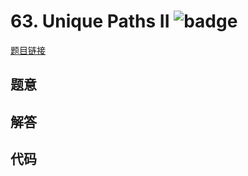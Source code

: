 # 63. Unique Paths II ![badge](https://img.shields.io/badge/-medium-yellow?style=flat-square)

[题目链接](https://leetcode.com/problems/unique-paths-ii)

## 题意

## 解答

## 代码

